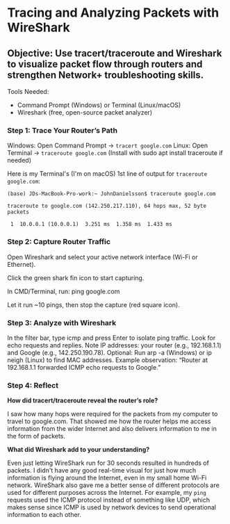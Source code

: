 # Tracing and Analyzing Packets with WireShark

## Objective: Use tracert/traceroute and Wireshark to visualize packet flow through routers and strengthen Network+ troubleshooting skills.

Tools Needed:

- Command Prompt (Windows) or Terminal (Linux/macOS)
- Wireshark (free, open-source packet analyzer)

### Step 1: Trace Your Router’s Path

Windows: Open Command Prompt → ```tracert google.com```
Linux: Open Terminal → ```traceroute google.com``` (Install with sudo apt install traceroute if needed)

Here is my Terminal's (I'm on macOS) 1st line of output for ```traceroute google.com```:

```
(base) JDs-MacBook-Pro-work:~ JohnDanielsson$ traceroute google.com

traceroute to google.com (142.250.217.110), 64 hops max, 52 byte packets

 1  10.0.0.1 (10.0.0.1)  3.251 ms  1.358 ms  1.433 ms
```



### Step 2: Capture Router Traffic

Open Wireshark and select your active network interface (Wi-Fi or Ethernet).

Click the green shark fin icon to start capturing.

In CMD/Terminal, run: ping google.com

Let it run ~10 pings, then stop the capture (red square icon).

### Step 3: Analyze with Wireshark

In the filter bar, type icmp and press Enter to isolate ping traffic.
Look for echo requests and replies.
Note IP addresses: your router (e.g., 192.168.1.1) and Google (e.g., 142.250.190.78).
Optional: Run arp -a (Windows) or ip neigh (Linux) to find MAC addresses.
Example observation: “Router at 192.168.1.1 forwarded ICMP echo requests to Google.”

### Step 4: Reflect

**How did tracert/traceroute reveal the router’s role?**

I saw how many hops were required for the packets from my computer to travel to google.com. That showed me how the router helps me access information from the wider Internet and also delivers information to me in the form of packets.

**What did Wireshark add to your understanding?**

Even just letting WireShark run for 30 seconds resulted in hundreds of packets.
I didn't have any good real-time visual for just how much information is flying around the Internet, even in my small home Wi-Fi network.
WireShark also gave me a better sense of different protocols are used for different purposes across the Internet.
For example, my ```ping``` requests used the ICMP protocol instead of something like UDP, which makes sense since ICMP is used by network devices to send operational information to each other.
